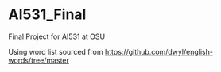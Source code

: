 # AI531_Final
Final Project for AI531 at OSU


Using word list sourced from https://github.com/dwyl/english-words/tree/master
